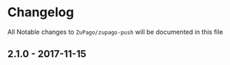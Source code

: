 # Changelog

All Notable changes to `ZuPago/zupago-push` will be documented in this file

## 2.1.0 - 2017-11-15
